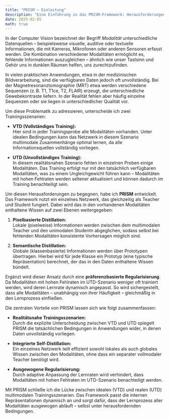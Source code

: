 ```yaml
---
title: "PRISM – Einleitung"  
description: "Eine Einführung in das PRISM-Framework: Herausforderungen unvollständiger multimodaler Daten und meine Lösung."  
date: 2025-02-05  
math: true
---
```


In der Computer Vision bezeichnet der Begriff *Modalität* unterschiedliche Datenquellen – beispielsweise visuelle, auditive oder textuelle Informationen, die mit Kameras, Mikrofonen oder anderen Sensoren erfasst werden. Die Kombination verschiedener Modalitäten ermöglicht es, fehlende Informationen auszugleichen – ähnlich wie unser Tastsinn und Gehör uns in dunklen Räumen helfen, uns zurechtzufinden.

In vielen praktischen Anwendungen, etwa in der medizinischen Bildverarbeitung, sind die verfügbaren Daten jedoch oft unvollständig. Bei der Magnetresonanztomographie (MRT) etwa werden verschiedene Sequenzen (z. B. T1, T1ce, T2, FLAIR) erzeugt, die unterschiedliche Gewebekontraste liefern. In der Realität fehlen aber häufig einzelne Sequenzen oder sie liegen in unterschiedlicher Qualität vor.

Um diese Problematik zu adressieren, unterscheide ich zwei Trainingsszenarien:

- **VTD (Vollständiges Training):**  
  Hier sind in jeder Trainingsprobe alle Modalitäten vorhanden. Unter idealen Bedingungen kann das Netzwerk in diesem Szenario multimodale Zusammenhänge optimal lernen, da alle Informationsquellen vollständig vorliegen.

- **UTD (Unvollständiges Training):**  
  In diesem realitätsnahen Szenario fehlen in einzelnen Proben einige Modalitäten. Das Training erfolgt nur mit den tatsächlich verfügbaren Modalitäten, was zu einem Ungleichgewicht führen kann – Modalitäten mit hohen Fehlraten werden seltener aktualisiert und können dadurch im Training benachteiligt sein.

Um diesen Herausforderungen zu begegnen, habe ich **PRISM** entwickelt. Das Framework nutzt ein einzelnes Netzwerk, das gleichzeitig als Teacher und Student fungiert. Dabei wird das in den vorhandenen Modalitäten enthaltene Wissen auf zwei Ebenen weitergegeben:

1. **Pixelbasierte Distillation:**  
   Lokale (pixelweise) Informationen werden zwischen dem multimodalen Teacher und den unimodalen Studentn abgeglichen, sodass selbst bei fehlenden Modalitäten konsistente Vorhersagen möglich sind.

2. **Semantische Distillation:**  
   Globale (klassenbasierte) Informationen werden über Prototypen übertragen. Hierbei wird für jede Klasse ein Prototyp (eine typische Repräsentation) berechnet, der das in den Daten enthaltene Wissen bündelt.

Ergänzt wird dieser Ansatz durch eine **präferenzbasierte Regularisierung**. Da Modalitäten mit hohen Fehlraten im UTD-Szenario weniger oft trainiert werden, wird deren Lernrate dynamisch angepasst. So wird sichergestellt, dass alle Modalitäten – unabhängig von ihrer Häufigkeit – gleichmäßig in den Lernprozess einfließen.

Die zentralen Vorteile von PRISM lassen sich wie folgt zusammenfassen:

- **Realitätsnahe Trainingsszenarien:**  
  Durch die explizite Unterscheidung zwischen VTD und UTD spiegelt PRISM die tatsächlichen Bedingungen in Anwendungen wider, in denen Daten unvollständig vorliegen.

- **Integrierte Self-Distillation:**  
  Ein einzelnes Netzwerk teilt effizient sowohl lokales als auch globales Wissen zwischen den Modalitäten, ohne dass ein separater vollmodaler Teacher benötigt wird.

- **Ausgewogene Regularisierung:**  
  Durch adaptive Anpassung der Lernraten wird verhindert, dass Modalitäten mit hohen Fehlraten im UTD-Szenario benachteiligt werden.

Mit PRISM schließe ich die Lücke zwischen idealen (VTD) und realen (UTD) multimodalen Trainingsszenarien. Das Framework passt die internen Repräsentationen dynamisch an und sorgt dafür, dass der Lernprozess aller Modalitäten ausgewogen abläuft – selbst unter herausfordernden Bedingungen.
